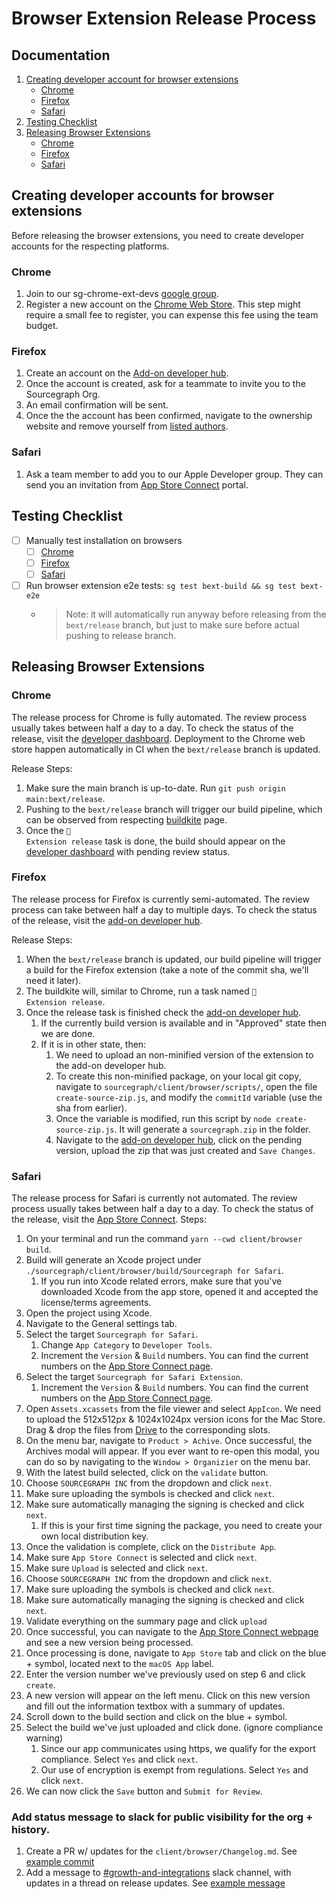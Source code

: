 # Browser Extension Release Process

## Documentation

1. [Creating developer account for browser extensions](#creating-developer-accounts-for-browser-extensions)
   - [Chrome](#create-for-chrome)
   - [Firefox](#create-for-firefox)
   - [Safari](#create-for-safari)
1. [Testing Checklist](#testing-checklist)
1. [Releasing Browser Extensions](#releasing-browser-extensions)
   - [Chrome](#chrome)
   - [Firefox](#firefox)
   - [Safari](#safari)

## Creating developer accounts for browser extensions

Before releasing the browser extensions, you need to create developer accounts for the respecting platforms.

### <span id="create-for-chrome">Chrome</span>

1. Join to our sg-chrome-ext-devs [google group](https://groups.google.com/g/sg-chrome-ext-devs/).
1. Register a new account on the [Chrome Web Store](https://chrome.google.com/webstore/devconsole/register?hl=en). This step might require a small fee to register, you can expense this fee using the team budget.

### <span id="create-for-firefox">Firefox</span>

1. Create an account on the [Add-on developer hub](https://addons.mozilla.org/en-US/developers/).
1. Once the account is created, ask for a teammate to invite you to the Sourcegraph Org.
1. An email confirmation will be sent.
1. Once the the account has been confirmed, navigate to the ownership website and remove yourself from [listed authors](https://addons.mozilla.org/en-US/developers/addon/sourcegraph-for-firefox/ownership).

### <span id="create-for-safari">Safari</span>

1. Ask a team member to add you to our Apple Developer group. They can send you an invitation from [App Store Connect](https://appstoreconnect.apple.com/) portal.

## Testing Checklist

- [ ] Manually test installation on browsers
  - [ ] [Chrome](https://github.com/sourcegraph/sourcegraph/tree/main/client/browser#chrome)
  - [ ] [Firefox](https://github.com/sourcegraph/sourcegraph/tree/main/client/browser#firefox-manual)
  - [ ] [Safari](https://github.com/sourcegraph/sourcegraph/tree/main/client/browser#safari)
- [ ] Run browser extension e2e tests: `sg test bext-build && sg test bext-e2e`
  - > Note: it will automatically run anyway before releasing from the `bext/release` branch, but just to make sure before actual pushing to release branch.

## Releasing Browser Extensions

### Chrome

The release process for Chrome is fully automated. The review process usually takes between half a day to a day. To check the status of the release, visit the [developer dashboard](https://chrome.google.com/webstore/devconsole/7db1c88c-79ec-48c8-b14f-e17af93aee2c). Deployment to the Chrome web store happen automatically in CI when the `bext/release` branch is updated.

Release Steps:

1. Make sure the main branch is up-to-date. Run `git push origin main:bext/release`.
1. Pushing to the `bext/release` branch will trigger our build pipeline, which can be observed from respecting [buildkite](https://buildkite.com/sourcegraph/sourcegraph/builds?branch=bext%2Frelease) page.
1. Once the <code>🚀<img src="https://buildkiteassets.com/emojis/img-buildkite-64/chrome.png" style="width: 1.23em; height: 1.23em; margin-left: 0.05em; margin-right: 0.05em; vertical-align: -0.2em; background-color: transparent;"/> Extension release</code> task is done, the build should appear on the [developer dashboard](https://chrome.google.com/webstore/devconsole/7db1c88c-79ec-48c8-b14f-e17af93aee2c/dgjhfomjieaadpoljlnidmbgkdffpack/edit/package) with pending review status.

### Firefox

The release process for Firefox is currently semi-automated. The review process can take between half a day to multiple days. To check the status of the release, visit the [add-on developer hub](https://addons.mozilla.org/en-US/developers/addon/sourcegraph-for-firefox/versions).

Release Steps:

1. When the `bext/release` branch is updated, our build pipeline will trigger a build for the Firefox extension (take a note of the commit sha, we'll need it later).
1. The buildkite will, similar to Chrome, run a task named <code>🚀<img src="https://buildkiteassets.com/emojis/img-buildkite-64/firefox.png" style="width: 1.23em; height: 1.23em; margin-left: 0.05em; margin-right: 0.05em; vertical-align: -0.2em; background-color: transparent;"/> Extension release</code>.
1. Once the release task is finished check the [add-on developer hub](https://addons.mozilla.org/en-US/developers/addon/sourcegraph-for-firefox/versions).
   1. If the currently build version is available and in "Approved" state then we are done.
   1. If it is in other state, then:
      1. We need to upload an non-minified version of the extension to the add-on developer hub.
      1. To create this non-minified package, on your local git copy, navigate to `sourcegraph/client/browser/scripts/`, open the file `create-source-zip.js`, and modify the `commitId` variable (use the sha from earlier).
      1. Once the variable is modified, run this script by `node create-source-zip.js`. It will generate a `sourcegraph.zip` in the folder.
      1. Navigate to the [add-on developer hub](https://addons.mozilla.org/en-US/developers/addon/sourcegraph-for-firefox/versions), click on the pending version, upload the zip that was just created and `Save Changes`.

### Safari

The release process for Safari is currently not automated. The review process usually takes between half a day to a day. To check the status of the release, visit the [App Store Connect](https://appstoreconnect.apple.com/apps/1543262193/appstore/macos/version/deliverable).
Steps:

1. On your terminal and run the command `yarn --cwd client/browser build`.
1. Build will generate an Xcode project under `./sourcegraph/client/browser/build/Sourcegraph for Safari`.
   1. If you run into Xcode related errors, make sure that you've downloaded Xcode from the app store, opened it and accepted the license/terms agreements.
1. Open the project using Xcode.
1. Navigate to the General settings tab.
1. Select the target `Sourcegraph for Safari`.
   1. Change `App Category` to `Developer Tools`.
   1. Increment the `Version` & `Build` numbers. You can find the current numbers on the [App Store Connect page](https://appstoreconnect.apple.com/apps/1543262193/appstore/macos/version/deliverable).
1. Select the target `Sourcegraph for Safari Extension`.
   1. Increment the `Version` & `Build` numbers. You can find the current numbers on the [App Store Connect page](https://appstoreconnect.apple.com/apps/1543262193/appstore/macos/version/deliverable).
1. Open `Assets.xcassets` from the file viewer and select `AppIcon`. We need to upload the 512x512px & 1024x1024px version icons for the Mac Store. Drag & drop the files from [Drive](https://drive.google.com/drive/folders/1JCUuzIrpNrZP_uNqpel2wq0lwdRBkVgZ) to the corresponding slots.
1. On the menu bar, navigate to `Product > Achive`. Once successful, the Archives modal will appear. If you ever want to re-open this modal, you can do so by navigating to the `Window > Organizier` on the menu bar.
1. With the latest build selected, click on the `validate` button.
1. Choose `SOURCEGRAPH INC` from the dropdown and click `next`.
1. Make sure uploading the symbols is checked and click `next`.
1. Make sure automatically managing the signing is checked and click `next`.
   1. If this is your first time signing the package, you need to create your own local distribution key.
1. Once the validation is complete, click on the `Distribute App`.
1. Make sure `App Store Connect` is selected and click `next`.
1. Make sure `Upload` is selected and click `next`.
1. Choose `SOURCEGRAPH INC` from the dropdown and click `next`.
1. Make sure uploading the symbols is checked and click `next`.
1. Make sure automatically managing the signing is checked and click `next`.
1. Validate everything on the summary page and click `upload`
1. Once successful, you can navigate to the [App Store Connect webpage](https://appstoreconnect.apple.com/apps/1543262193/testflight/macos) and see a new version being processed.
1. Once processing is done, navigate to `App Store` tab and click on the blue + symbol, located next to the `macOS App` label.
1. Enter the version number we've previously used on step 6 and click `create`.
1. A new version will appear on the left menu. Click on this new version and fill out the information textbox with a summary of updates.
1. Scroll down to the build section and click on the blue + symbol.
1. Select the build we've just uploaded and click done. (ignore compliance warning)
   1. Since our app communicates using https, we qualify for the export compliance. Select `Yes` and click `next`.
   1. Our use of encryption is exempt from regulations. Select `Yes` and click `next`.
1. We can now click the `Save` button and `Submit for Review`.

### Add status message to slack for public visibility for the org + history.
1. Create a PR w/ updates for the `client/browser/Changelog.md`. See [example commit](https://github.com/sourcegraph/sourcegraph/commit/2683fae5671de24b2f8dda3504dac40904f9f913)
1. Add a message to [#growth-and-integrations](https://sourcegraph.slack.com/archives/C01LZKLRF0C) slack channel, with updates in a thread on release updates. See [example message](https://sourcegraph.slack.com/archives/C01LZKLRF0C/p1637851520182400)

